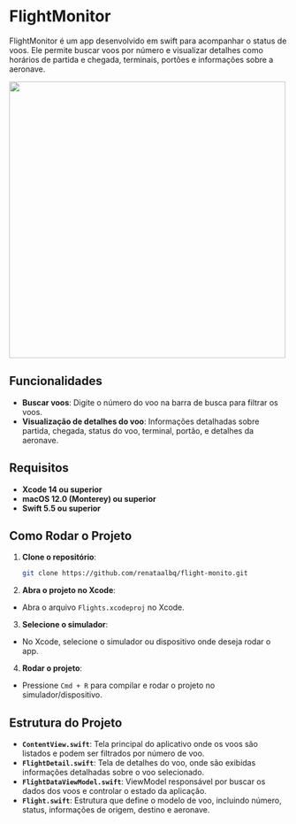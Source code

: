 # FlightMonitor

FlightMonitor é um app desenvolvido em swift para acompanhar o status de voos. Ele permite buscar voos por número e visualizar detalhes como horários de partida e chegada, terminais, portões e informações sobre a aeronave.

<img src="https://github.com/user-attachments/assets/685e0431-3a99-4bb4-94f3-7644816859b4" width="500"/>

## Funcionalidades

- **Buscar voos**: Digite o número do voo na barra de busca para filtrar os voos.
- **Visualização de detalhes do voo**: Informações detalhadas sobre partida, chegada, status do voo, terminal, portão, e detalhes da aeronave.

## Requisitos

- **Xcode 14 ou superior**
- **macOS 12.0 (Monterey) ou superior**
- **Swift 5.5 ou superior**

## Como Rodar o Projeto

1. **Clone o repositório**:

   ```bash
   git clone https://github.com/renataalbq/flight-monito.git


2. **Abra o projeto no Xcode**:
- Abra o arquivo `Flights.xcodeproj` no Xcode.

3. **Selecione o simulador**:
- No Xcode, selecione o simulador ou dispositivo onde deseja rodar o app.

4. **Rodar o projeto**:
- Pressione `Cmd + R` para compilar e rodar o projeto no simulador/dispositivo.

## Estrutura do Projeto
- **`ContentView.swift`**: Tela principal do aplicativo onde os voos são listados e podem ser filtrados por número de voo.
- **`FlightDetail.swift`**: Tela de detalhes do voo, onde são exibidas informações detalhadas sobre o voo selecionado.
- **`FlightDataViewModel.swift`**: ViewModel responsável por buscar os dados dos voos e controlar o estado da aplicação.
- **`Flight.swift`**: Estrutura que define o modelo de voo, incluindo número, status, informações de origem, destino e aeronave.
